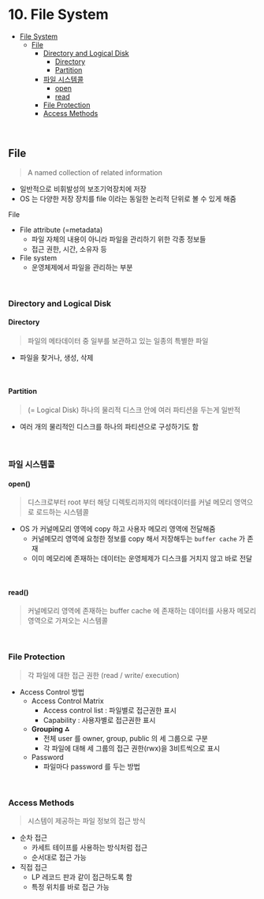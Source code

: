 # 10. File System
<!-- TOC -->

- [File System](#file-system)
    - [File](#file)
        - [Directory and Logical Disk](#directory-and-logical-disk)
            - [Directory](#directory)
            - [Partition](#partition)
        - [파일 시스템콜](#%ED%8C%8C%EC%9D%BC-%EC%8B%9C%EC%8A%A4%ED%85%9C%EC%BD%9C)
            - [open](#open)
            - [read](#read)
        - [File Protection](#file-protection)
        - [Access Methods](#access-methods)

<!-- /TOC -->

<br>

## File

> A named collection of related information

- 일반적으로 비휘발성의 보조기억장치에 저장
- OS 는 다양한 저장 장치를 file 이라는 동일한 논리적 단위로 볼 수 있게 해줌

File
- File attribute (=metadata)
    - 파일 자체의 내용이 아니라 파일을 관리하기 위한 각종 정보들
    - 접근 권한, 시간, 소유자 등
- File system
    - 운영체제에서 파일을 관리하는 부분

<br>

### Directory and Logical Disk

#### Directory

> 파일의 메타데이터 중 일부를 보관하고 있는 일종의 특별한 파일

- 파일을 찾거나, 생성, 삭제

<br>

#### Partition

> (= Logical Disk) 하나의 물리적 디스크 안에 여러 파티션을 두는게 일반적

- 여러 개의 물리적인 디스크를 하나의 파티션으로 구성하기도 함

<br>

### 파일 시스템콜

#### open()

> 디스크로부터 root 부터 해당 디렉토리까지의 메타데이터를 커널 메모리 영역으로 로드하는 시스템콜

- OS 가 커널메모리 영역에 copy 하고 사용자 메모리 영역에 전달해줌
    - 커널메모리 영역에 요청한 정보를 copy 해서 저장해두는 `buffer cache` 가 존재
    - 이미 메모리에 존재하는 데이터는 운영체제가 디스크를 거치지 않고 바로 전달

<br>

#### read()

> 커널메모리 영역에 존재하는 buffer cache 에 존재하는 데이터를 사용자 메모리 영역으로 가져오는 시스템콜

<br>

### File Protection

> 각 파일에 대한 접근 권한 (read / write/ execution)

- Access Control 방법
    - Access Control Matrix
        - Access control list : 파일별로 접근권한 표시
        - Capability : 사용자별로 접근권한 표시
    - **Grouping ⁂**
        - 전체 user 를 owner, group, public 의 세 그룹으로 구분
        - 각 파일에 대해 세 그룹의 접근 권한(rwx)을 3비트씩으로 표시
    - Password
        - 파일마다 password 를 두는 방법

<br>

### Access Methods

> 시스템이 제공하는 파일 정보의 접근 방식

- 순차 접근
    - 카세트 테이프를 사용하는 방식처럼 접근
    - 순서대로 접근 가능
- 직접 접근
    - LP 레코드 판과 같이 접근하도록 함
    - 특정 위치를 바로 접근 가능